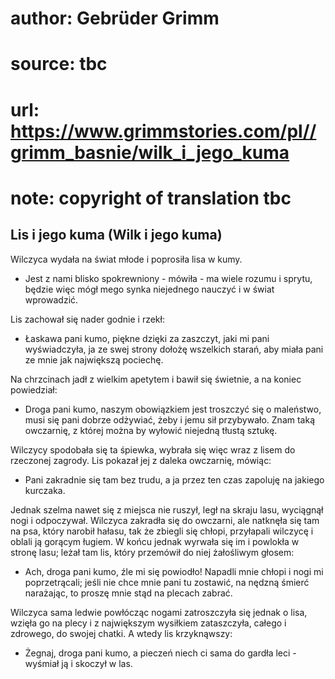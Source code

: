 # author: Gebrüder Grimm
# source: tbc
# url: https://www.grimmstories.com/pl//grimm_basnie/wilk_i_jego_kuma
# note: copyright of translation tbc

## Lis i jego kuma (Wilk i jego kuma) 

Wilczyca wydała na świat młode i poprosiła lisa w kumy.

- Jest z nami blisko spokrewniony - mówiła - ma wiele rozumu i sprytu,
będzie więc mógł mego synka niejednego nauczyć i w świat wprowadzić.

Lis zachował się nader godnie i rzekł:

- Łaskawa pani kumo, piękne dzięki za zaszczyt, jaki mi pani
wyświadczyła, ja ze swej strony dołożę wszelkich starań, aby miała pani
ze mnie jak największą pociechę.

Na chrzcinach jadł z wielkim apetytem i bawił się świetnie, a na koniec
powiedział:

- Droga pani kumo, naszym obowiązkiem jest troszczyć się o maleństwo,
musi się pani dobrze odżywiać, żeby i jemu sił przybywało. Znam taką
owczarnię, z której można by wyłowić niejedną tłustą sztukę.

Wilczycy spodobała się ta śpiewka, wybrała się więc wraz z lisem do
rzeczonej zagrody. Lis pokazał jej z daleka owczarnię, mówiąc:

- Pani zakradnie się tam bez trudu, a ja przez ten czas zapoluję na
jakiego kurczaka.

Jednak szelma nawet się z miejsca nie ruszył, legł na skraju lasu,
wyciągnął nogi i odpoczywał. Wilczyca zakradła się do owczarni, ale
natknęła się tam na psa, który narobił hałasu, tak że zbiegli się
chłopi, przyłapali wilczycę i oblali ją gorącym ługiem. W końcu jednak
wyrwała się im i powlokła w stronę lasu; leżał tam lis, który przemówił
do niej żałośliwym głosem:

- Ach, droga pani kumo, źle mi się powiodło! Napadli mnie chłopi i nogi
mi poprzetrącali; jeśli nie chce mnie pani tu zostawić, na nędzną śmierć
narażając, to proszę mnie stąd na plecach zabrać.

Wilczyca sama ledwie powłócząc nogami zatroszczyła się jednak o lisa,
wzięła go na plecy i z największym wysiłkiem zataszczyła, całego i
zdrowego, do swojej chatki. A wtedy lis krzyknąwszy:

- Żegnaj, droga pani kumo, a pieczeń niech ci sama do gardła leci -
wyśmiał ją i skoczył w las.
